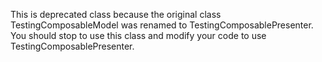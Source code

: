 This is deprecated class because the original class TestingComposableModel was renamed to TestingComposablePresenter. You should stop to use this class and modify your code to use TestingComposablePresenter.